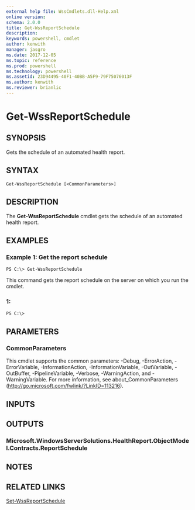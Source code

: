 ```yaml
---
external help file: WssCmdlets.dll-Help.xml
online version: 
schema: 2.0.0
title: Get-WssReportSchedule
description: 
keywords: powershell, cmdlet
author: kenwith
manager: jasgro
ms.date: 2017-12-05
ms.topic: reference
ms.prod: powershell
ms.technology: powershell
ms.assetid: 23D94495-40F1-40BB-A5F9-79F75076013F
ms.author: kenwith
ms.reviewer: brianlic
---
```


# Get-WssReportSchedule

## SYNOPSIS
Gets the schedule of an automated health report.

## SYNTAX

```
Get-WssReportSchedule [<CommonParameters>]
```

## DESCRIPTION
The **Get-WssReportSchedule** cmdlet gets the schedule of an automated health report.

## EXAMPLES

### Example 1: Get the report schedule
```
PS C:\> Get-WssReportSchedule
```

This command gets the report schedule on the server on which you run the cmdlet.

### 1:
```
PS C:\>
```

## PARAMETERS

### CommonParameters
This cmdlet supports the common parameters: -Debug, -ErrorAction, -ErrorVariable, -InformationAction, -InformationVariable, -OutVariable, -OutBuffer, -PipelineVariable, -Verbose, -WarningAction, and -WarningVariable. For more information, see about_CommonParameters (http://go.microsoft.com/fwlink/?LinkID=113216).

## INPUTS

## OUTPUTS

### Microsoft.WindowsServerSolutions.HealthReport.ObjectModel.Contracts.ReportSchedule

## NOTES

## RELATED LINKS

[Set-WssReportSchedule](./Set-WssReportSchedule.md)

